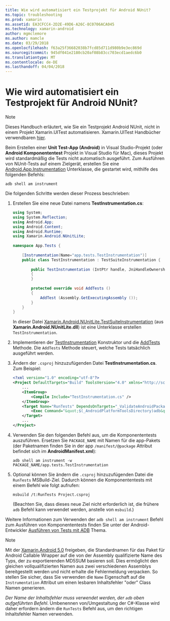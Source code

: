```yaml
---
title: Wie wird automatisiert ein Testprojekt für Android NUnit?
ms.topic: troubleshooting
ms.prod: xamarin
ms.assetid: EA3CFCC4-2D2E-49D6-A26C-8C0706ACA045
ms.technology: xamarin-android
author: mgmclemore
ms.author: mamcle
ms.date: 03/29/2018
ms.openlocfilehash: f63a25f36682038b7fcd85d711d980b9e3ec869d
ms.sourcegitcommit: 945df041e2180cb20af08b83cc703ecd1aedc6b0
ms.translationtype: MT
ms.contentlocale: de-DE
ms.lasthandoff: 04/04/2018
---
```

# <a name="how-do-i-automate-an-android-nunit-test-project"></a>Wie wird automatisiert ein Testprojekt für Android NUnit?

> [!NOTE]
> Dieses Handbuch erläutert, wie Sie ein Testprojekt Android NUnit, nicht in einem Projekt Xamarin.UITest automatisieren. Xamarin.UITest Handbücher verwendbaren [hier](https://docs.microsoft.com/appcenter/test-cloud/preparing-for-upload/uitest).

Beim Erstellen einer **Unit Test-App (Android)** in Visual Studio-Projekt (oder **Android Komponententest** Projekt in Visual Studio für Mac), dieses Projekt wird standardmäßig die Tests nicht automatisch ausgeführt.
Zum Ausführen von NUnit-Tests auf einem Zielgerät, erstellen Sie eine [Android.App.Instrumentation](https://developer.xamarin.com/api/type/Android.App.Instrumentation/) Unterklasse, die gestartet wird, mithilfe des folgenden Befehls: 

```shell
adb shell am instrument 
```

Die folgenden Schritte werden dieser Prozess beschrieben:

1.  Erstellen Sie eine neue Datei namens **TestInstrumentation.cs**: 

    ```cs 
    using System;
    using System.Reflection;
    using Android.App;
    using Android.Content;
    using Android.Runtime;
    using Xamarin.Android.NUnitLite;
     
    namespace App.Tests {
     
        [Instrumentation(Name="app.tests.TestInstrumentation")]
        public class TestInstrumentation : TestSuiteInstrumentation {
     
            public TestInstrumentation (IntPtr handle, JniHandleOwnership transfer) : base (handle, transfer)
            {
            }
     
            protected override void AddTests ()
            {
                AddTest (Assembly.GetExecutingAssembly ());
            }
        }
    }
    ```
    In dieser Datei [Xamarin.Android.NUnitLite.TestSuiteInstrumentation](https://developer.xamarin.com/api/type/Xamarin.Android.NUnitLite.TestSuiteInstrumentation/) (aus **Xamarin.Android.NUnitLite.dll**) ist eine Unterklasse erstellen `TestInstrumentation`.

2.  Implementieren der [TestInstrumentation](https://developer.xamarin.com/api/constructor/Xamarin.Android.NUnitLite.TestSuiteInstrumentation.TestSuiteInstrumentation/p/System.IntPtr/Android.Runtime.JniHandleOwnership/) Konstruktor und die [AddTests](https://developer.xamarin.com/api/member/Xamarin.Android.NUnitLite.TestSuiteInstrumentation.AddTests%28%29) Methode. Die `AddTests` Methode steuert, welche Tests tatsächlich ausgeführt werden.

3.  Ändern der `.csproj` hinzuzufügenden Datei **TestInstrumentation.cs**. Zum Beispiel:

    ```xml
    <?xml version="1.0" encoding="utf-8"?>
    <Project DefaultTargets="Build" ToolsVersion="4.0" xmlns="http://schemas.microsoft.com/developer/msbuild/2003">
        ...
        <ItemGroup>
            <Compile Include="TestInstrumentation.cs" />
        </ItemGroup>
        <Target Name="RunTests" DependsOnTargets="_ValidateAndroidPackageProperties">
            <Exec Command="&quot;$(_AndroidPlatformToolsDirectory)adb&quot; $(AdbTarget) $(AdbOptions) shell am instrument -w $(_AndroidPackage)/app.tests.TestInstrumentation" />
        </Target>
        ...
    </Project>
    ```

3.  Verwenden Sie den folgenden Befehl aus, um die Komponententests auszuführen. Ersetzen Sie `PACKAGE_NAME` mit Namen für die app-Pakets (der Paketnamen finden Sie in der app `/manifest/@package` Attribut befindet sich im **AndroidManifest.xml**):

    ```shell
    adb shell am instrument -w PACKAGE_NAME/app.tests.TestInstrumentation
    ```

4.  Optional können Sie ändern die `.csproj` hinzuzufügenden Datei die `RunTests` MSBuild-Ziel. Dadurch können die Komponententests mit einem Befehl wie folgt aufrufen:

    ```shell
    msbuild /t:RunTests Project.csproj
    ```
    (Beachten Sie, dass dieses neue Ziel nicht erforderlich ist, die frühere `adb` Befehl kann verwendet werden, anstelle von `msbuild`.)

Weitere Informationen zum Verwenden der `adb shell am instrument` Befehl zum Ausführen von Komponententests finden Sie unter der Android-Entwickler [Ausführen von Tests mit ADB](https://developer.android.com/studio/test/command-line.html#RunTestsDevice) Thema.


> [!NOTE]
> Mit der [Xamarin.Android 5.0](https://developer.xamarin.com/releases/android/xamarin.android_5/xamarin.android_5.1/#Android_Callable_Wrapper_Naming) freigeben, die Standardnamen für das Paket für Android Callable Wrapper auf die von der Assembly qualifizierte Name des Typs, der zu exportierenden MD5SUM basieren soll. Dies ermöglicht den gleichen vollqualifizierten Namen aus zwei verschiedenen Assemblys bereitgestellt werden und nicht erhalte die Fehlermeldung verpacken. So stellen Sie sicher, dass Sie verwenden die `Name` Eigenschaft auf die `Instrumentation` Attribut um einen lesbaren Inhaltsfehler "oder" Class Namen generieren.

_Der Name der Inhaltsfehler muss verwendet werden, der `adb` oben aufgeführten Befehl_.
Umbenennen von/Umgestaltung der C#-Klasse wird daher erfordern ändern die `RunTests` Befehl aus, um den richtigen Inhaltsfehler Namen verwenden.


